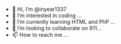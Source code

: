 - 👋 Hi, I’m @inyear1337
- 👀 I’m interested in coding ...
- 🌱 I’m currently learning HTML and PhP ...
- 💞️ I’m looking to collaborate on  911...
- 📫 How to reach me ...

<!---
inyear1337/inyear1337 is a ✨ special ✨ repository because its `README.md` (this file) appears on your GitHub profile.
You can click the Preview link to take a look at your changes.
--->
